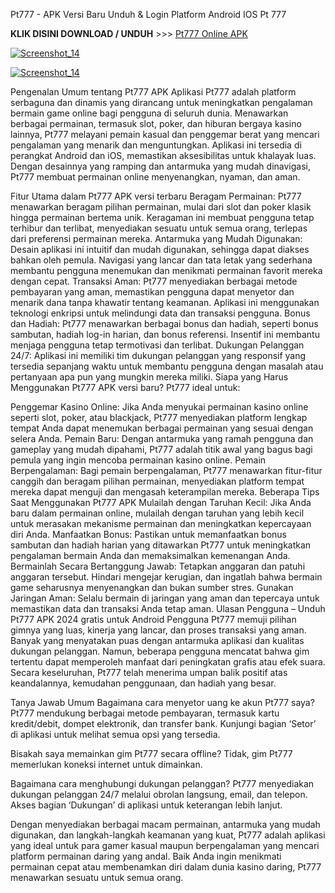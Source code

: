Pt777 - APK Versi Baru Unduh & Login Platform Android IOS Pt 777

<p dir="auto"><strong>KLIK DISINI DOWNLOAD / UNDUH</strong> >>> <a href="https://t.ly/apk-games" rel="nofollow">Pt777 Online APK</a></p>

<p dir="auto"><a target="_blank" rel="noopener noreferrer" href="https://t.ly/apidanair"><img src="https://dalem.store/images/giftdaftarkun.gif" alt="Screenshot_14" style="max-width: 100%;"></a></p>

<p dir="auto"><a target="_blank" rel="noopener noreferrer" href="https://t.ly/apidanair"><img src="https://pub-f4da6ef3a85d49e0a3c8b355251cf6ab.r2.dev/PT777-apk-login.jpg" alt="Screenshot_14" style="max-width: 100%;"></a></p>

Pengenalan Umum tentang Pt777 APK
Aplikasi Pt777 adalah platform serbaguna dan dinamis yang dirancang untuk meningkatkan pengalaman bermain game online bagi pengguna di seluruh dunia. Menawarkan berbagai permainan, termasuk slot, poker, dan hiburan bergaya kasino lainnya, Pt777 melayani pemain kasual dan penggemar berat yang mencari pengalaman yang menarik dan menguntungkan. Aplikasi ini tersedia di perangkat Android dan iOS, memastikan aksesibilitas untuk khalayak luas. Dengan desainnya yang ramping dan antarmuka yang mudah dinavigasi, Pt777 membuat permainan online menyenangkan, nyaman, dan aman.

Fitur Utama dalam Pt777 APK versi terbaru
Beragam Permainan: Pt777 menawarkan beragam pilihan permainan, mulai dari slot dan poker klasik hingga permainan bertema unik. Keragaman ini membuat pengguna tetap terhibur dan terlibat, menyediakan sesuatu untuk semua orang, terlepas dari preferensi permainan mereka.
Antarmuka yang Mudah Digunakan: Desain aplikasi ini intuitif dan mudah digunakan, sehingga dapat diakses bahkan oleh pemula. Navigasi yang lancar dan tata letak yang sederhana membantu pengguna menemukan dan menikmati permainan favorit mereka dengan cepat.
Transaksi Aman: Pt777 menyediakan berbagai metode pembayaran yang aman, memastikan pengguna dapat menyetor dan menarik dana tanpa khawatir tentang keamanan. Aplikasi ini menggunakan teknologi enkripsi untuk melindungi data dan transaksi pengguna.
Bonus dan Hadiah: Pt777 menawarkan berbagai bonus dan hadiah, seperti bonus sambutan, hadiah log-in harian, dan bonus referensi. Insentif ini membantu menjaga pengguna tetap termotivasi dan terlibat.
Dukungan Pelanggan 24/7: Aplikasi ini memiliki tim dukungan pelanggan yang responsif yang tersedia sepanjang waktu untuk membantu pengguna dengan masalah atau pertanyaan apa pun yang mungkin mereka miliki.
Siapa yang Harus Menggunakan Pt777 APK versi baru?
Pt777 ideal untuk:

Penggemar Kasino Online: Jika Anda menyukai permainan kasino online seperti slot, poker, atau blackjack, Pt777 menyediakan platform lengkap tempat Anda dapat menemukan berbagai permainan yang sesuai dengan selera Anda.
Pemain Baru: Dengan antarmuka yang ramah pengguna dan gameplay yang mudah dipahami, Pt777 adalah titik awal yang bagus bagi pemula yang ingin mencoba permainan kasino online.
Pemain Berpengalaman: Bagi pemain berpengalaman, Pt777 menawarkan fitur-fitur canggih dan beragam pilihan permainan, menyediakan platform tempat mereka dapat menguji dan mengasah keterampilan mereka.
Beberapa Tips Saat Menggunakan Pt777 APK
Mulailah dengan Taruhan Kecil: Jika Anda baru dalam permainan online, mulailah dengan taruhan yang lebih kecil untuk merasakan mekanisme permainan dan meningkatkan kepercayaan diri Anda.
Manfaatkan Bonus: Pastikan untuk memanfaatkan bonus sambutan dan hadiah harian yang ditawarkan Pt777 untuk meningkatkan pengalaman bermain Anda dan memaksimalkan kemenangan Anda.
Bermainlah Secara Bertanggung Jawab: Tetapkan anggaran dan patuhi anggaran tersebut. Hindari mengejar kerugian, dan ingatlah bahwa bermain game seharusnya menyenangkan dan bukan sumber stres.
Gunakan Jaringan Aman: Selalu bermain di jaringan yang aman dan tepercaya untuk memastikan data dan transaksi Anda tetap aman.
Ulasan Pengguna – Unduh Pt777 APK 2024 gratis untuk Android
Pengguna Pt777 memuji pilihan gimnya yang luas, kinerja yang lancar, dan proses transaksi yang aman. Banyak yang menyatakan puas dengan antarmuka aplikasi dan kualitas dukungan pelanggan. Namun, beberapa pengguna mencatat bahwa gim tertentu dapat memperoleh manfaat dari peningkatan grafis atau efek suara. Secara keseluruhan, Pt777 telah menerima umpan balik positif atas keandalannya, kemudahan penggunaan, dan hadiah yang besar.

Tanya Jawab Umum
Bagaimana cara menyetor uang ke akun Pt777 saya?
Pt777 mendukung berbagai metode pembayaran, termasuk kartu kredit/debit, dompet elektronik, dan transfer bank. Kunjungi bagian ‘Setor’ di aplikasi untuk melihat semua opsi yang tersedia.

Bisakah saya memainkan gim Pt777 secara offline?
Tidak, gim Pt777 memerlukan koneksi internet untuk dimainkan.

Bagaimana cara menghubungi dukungan pelanggan?
Pt777 menyediakan dukungan pelanggan 24/7 melalui obrolan langsung, email, dan telepon. Akses bagian ‘Dukungan’ di aplikasi untuk keterangan lebih lanjut.

Dengan menyediakan berbagai macam permainan, antarmuka yang mudah digunakan, dan langkah-langkah keamanan yang kuat, Pt777 adalah aplikasi yang ideal untuk para gamer kasual maupun berpengalaman yang mencari platform permainan daring yang andal. Baik Anda ingin menikmati permainan cepat atau membenamkan diri dalam dunia kasino daring, Pt777 menawarkan sesuatu untuk semua orang.

